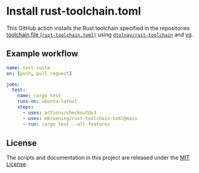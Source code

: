 # Install rust-toolchain.toml

This GitHub action installs the Rust toolchain specified in the repositories [toolchain file (`rust-toolchain.toml)`](https://rust-lang.github.io/rustup/overrides.html#the-toolchain-file) using [`dtolnay/rust-toolchain`](https://github.com/dtolnay/rust-toolchain) and [yq](https://github.com/mikefarah/yq).

## Example workflow

```yaml
name: test suite
on: [push, pull_request]

jobs:
  test:
    name: cargo test
    runs-on: ubuntu-latest
    steps:
      - uses: actions/checkout@v3
      - uses: mkroening/rust-toolchain-toml@main
      - run: cargo test --all-features
```

## License

The scripts and documentation in this project are released under the [MIT
License](LICENSE).
